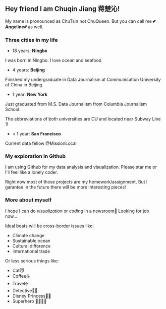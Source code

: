 ## Hey friend I am Chuqin Jiang 蒋楚沁!

My name is pronounced as ChuTsin not ChuQueen. But you can call me **💕Angeline💕** as well.

### Three cities in my life

- 18 years: **Ningbo**

I was born in Ningbo. I love ocean and seafood.

- 4 years: **Beijing**

Finished my undergraduate in Data Journalism at Communication University of China in Beijing.

- 1 year: **New York**

Just graduated from M.S. Data Journalism from Columbia Journalism School.

The abbreviations of both universities are CU and located near Subway Line 1!

- < 1 year: **San Francisco**

Current data fellow @MissionLocal

### My exploration in Github

I am using Github for my data analysis and visualization. Please star me or I'll feel like a lonely coder.

Right now most of those projects are my homework/assignment. But I garantee in the future there will be more interesting pieces!

### More about myself

I hope I can do *visualization* or *coding* in a newsroom🚀
Looking for job now...

Ideal beats will be cross-border issues like:
- Climate change
- Sustainable ocean
- Cultural difference
- International trade

Or less serious things like:
- Cat😼 
- Coffee☕️ 
- Travel✈️ 
- Detective🕵🏻 
- Disney Princess👸🏻 
- Superhero 🦸‍♀️🦸‍♂️
